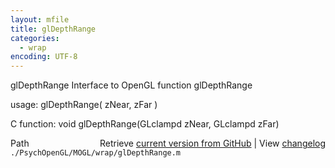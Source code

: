 ```yaml
---
layout: mfile
title: glDepthRange
categories:
  - wrap
encoding: UTF-8
---
```


glDepthRange  Interface to OpenGL function glDepthRange

usage:  glDepthRange( zNear, zFar )

C function:  void glDepthRange(GLclampd zNear, GLclampd zFar)


<div class="code_header" style="text-align:right;">
  <span style="float:left;">Path&nbsp;&nbsp;</span> <span class="counter">Retrieve <a href=
  "https://raw.github.com/Psychtoolbox-3/Psychtoolbox-3/beta/./PsychOpenGL/MOGL/wrap/glDepthRange.m">current version from GitHub</a> | View <a href=
  "https://github.com/Psychtoolbox-3/Psychtoolbox-3/commits/beta/./PsychOpenGL/MOGL/wrap/glDepthRange.m">changelog</a></span>
</div>
<div class="code">
  <code>./PsychOpenGL/MOGL/wrap/glDepthRange.m</code>
</div>
